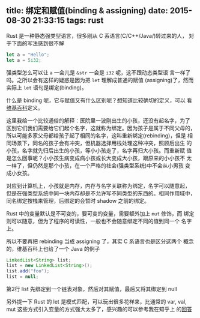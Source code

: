title: 绑定和赋值(binding & assigning)
date: 2015-08-30 21:33:15
tags: rust
---

Rust 是一种静态强类型语言，很多刚从 C 系语言(C/C++/Java/)转过来的人，
对于下面的写法感到很不解

```rust
let a = "Hello";
let a = 5i32;
```

强类型怎么可以让 `a` 一会儿是 `&str` 一会是 `i32` 呢，这不跟动态类型语
言一样了吗。之所以会有这样的疑惑是因为把 `let` 理解成普通的赋值
(assigning)了，然而实际上 `let` 语句是绑定(binding)。


什么是 binding 呢，它与赋值又有什么区别呢？想知道比较确切的定义，可以
看[维基百科](https://en.wikipedia.org/wiki/Name_binding)定义。


这里我给一个比较通俗的解释：医院里一波刚出生的小孩，还没有起名字，为了
区别它们我们需要给它们起个名字，这就称为绑定。因为孩子是属于不同父母的，
所以可能多家父母都给孩子起了相同的名字，这叫重新绑定(rebinding)，但是
相同场景下，同名的孩子会有冲突，但机器选择用栈处理这种冲突，照顾后出生
的小孩，名字就先归后出生的小孩，等小小孩走了，名字再归大小孩。而重新赋
值是怎么回事呢？小小孩生病变成病小孩或长大变成大小孩，跟原来的小小孩不
太一样了，但仍然是那个小孩，在一个严格的社会(强类型系统)中不会从小男孩
变成小女孩。


对应到计算机上，小孩就是内存，内存与名字关联称为绑定，名字可以随意起，
但是在强类型系统中同一块内存却是不允许写不同类型的东西的。相同作用域中，
同名绑定按栈来管理，后绑定的会暂时 shadow 之前的绑定。


Rust 中的变量默认是不可变的，要可变的变量，需要额外加上 `mut` 修饰，而
绑定则可以随意，但为了程序的可读性，一般也不会随意绑定不同的值到同一个
名字上。


所以不要再把 rebinding 当成 assigning 了，其实 C 系语言也是区分这两个
概念的，维基百科上也给了一个 Java 的例子

```java
LinkedList<String> list;
list = new LinkedList<String>();
list.add("foo");
list = null;
```

第2行 list 先绑定到一个链表对象，然后对其赋值，最后又将其绑定到 null


另外提一下 Rust 的 let 是模式匹配，可以玩出很多花样来，比通常的 var,
val, mut 这些方式引入变量的方式强大太多了，感兴趣的可以参考我在知乎上
的[回答](http://www.zhihu.com/question/31135994)
